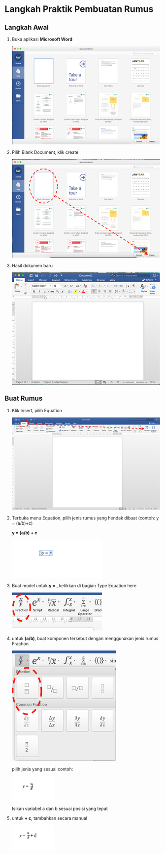 # Langkah Praktik Pembuatan Rumus

## Langkah Awal 
1. Buka aplikasi **Microsoft Word**

    ![hasilsatu 1](images/1.1.png)


2. Pilih Blank Document, klik create


    ![hasilsatu 2](images/1.2.png)


3. Hasil dokumen baru

    ![hasilsatu 3](images/1.3.png)


## Buat Rumus
1. Klik Insert, pilih Equation

    <img src="images/1.4.png">


2. Terbuka menu Equation, pilih jenis rumus yang hendak dibuat (contoh: y = (a/b)+c)

    
    **y = (a/b) + c**
    
    <img src="images/1.5.png">

3. Buat model untuk **y =** , ketikkan di bagian Type Equation here

    <img src="images/1.6.png">

4. untuk **(a/b)**, buat komponen tersebut dengan menggunakan jenis rumus Fraction

    <img src="images/1.7.png">

    pilih jenis yang sesuai contoh:

    <img src="images/1.8.png">

    Isikan variabel a dan b sesuai posisi yang tepat

5. untuk **+ c**, tambahkan secara manual

    <img src="images/1.9.png">